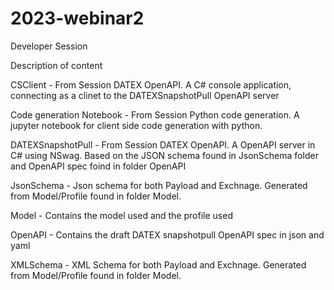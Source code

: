 # 2023-webinar2
Developer Session

Description of content

CSClient - From Session DATEX OpenAPI. A C# console application, connecting as a clinet to the DATEXSnapshotPull OpenAPI server

Code generation Notebook - From Session Python code generation. A jupyter notebook for client side code generation with python.

DATEXSnapshotPull - From Session DATEX OpenAPI. A OpenAPI server in C# using NSwag. Based on the JSON schema found in JsonSchema folder and OpenAPI spec foind in folder OpenAPI 

JsonSchema - Json schema for both Payload and Exchnage. Generated from Model/Profile found in folder Model.

Model - Contains the model used and the profile used

OpenAPI - Contains the draft DATEX snapshotpull OpenAPI spec in json and yaml

XMLSchema - XML Schema for both Payload and Exchnage. Generated from Model/Profile found in folder Model.
